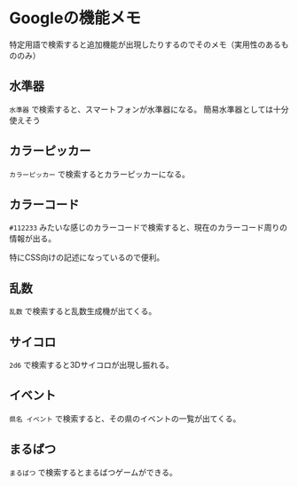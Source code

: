 # Googleの機能メモ

特定用語で検索すると追加機能が出現したりするのでそのメモ（実用性のあるもののみ）

## 水準器

`水準器` で検索すると、スマートフォンが水準器になる。
簡易水準器としては十分使えそう

## カラーピッカー

`カラーピッカー` で検索するとカラーピッカーになる。

## カラーコード

`#112233` みたいな感じのカラーコードで検索すると、現在のカラーコード周りの情報が出る。

特にCSS向けの記述になっているので便利。

## 乱数

`乱数` で検索すると乱数生成機が出てくる。

## サイコロ

`2d6` で検索すると3Dサイコロが出現し振れる。

## イベント

`県名 イベント` で検索すると、その県のイベントの一覧が出てくる。

## まるばつ

`まるばつ` で検索するとまるばつゲームができる。
